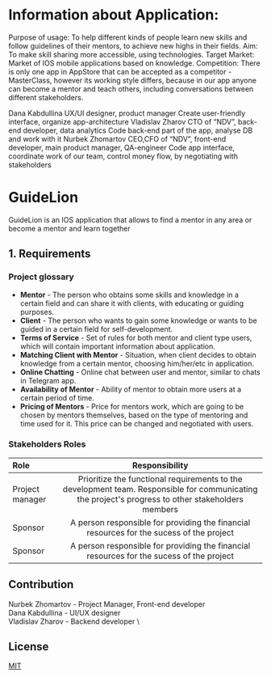 # Information about Application:
Purpose of usage: To help different kinds of people learn new skills and follow guidelines of their mentors, to achieve new highs in their fields.
Aim: To make skill sharing more accessible, using technologies.
Target Market:  Market of IOS mobile applications based on knowledge.
Competition:  There is only one app in AppStore that can be accepted as a competitor - MasterClass, however its working style differs, because in our app anyone can become a mentor and teach others, including conversations between different stakeholders. 	

Dana Kabdullina
UX/UI designer, product manager
Create user-friendly interface, organize app-architecture
Vladislav Zharov
 CTO of “NDV”, back-end developer, data analytics
Code back-end part of the app, analyse DB and work with it
Nurbek Zhomartov
CEO,CFO of “NDV”, front-end developer, main product manager, QA-engineer
Code app interface, coordinate work of our team, control money flow, by negotiating with stakeholders

# GuideLion 

GuideLion is an IOS application that allows to find a mentor in any area or become a mentor and learn together

## 1. Requirements

### Project glossary
* **Mentor** - The person who obtains some skills and knowledge in a certain field and can
share it with clients, with educating or guiding purposes.
* **Client** - The person who wants to gain some knowledge or wants to be guided in a certain
field for self-development.
* **Terms of Service** - Set of rules for both mentor and client type users, which will contain
important information about application.
* **Matching Client with Mentor** - Situation, when client decides to obtain knowledge from a
certain mentor, choosing him/her/etc in application.
* **Online Chatting** - Online chat between user and mentor, similar to chats in Telegram app.
* **Availability of Mentor** - Ability of mentor to obtain more users at a certain period of time.
* **Pricing of Mentors** - Price for mentors work, which are going to be chosen by mentors
themselves, based on the type of mentoring and time used for it. This price can be
changed and negotiated with users.

### Stakeholders Roles

| Role| Responsibility| 
| :---        |    :----:   |
| Project manager      | Prioritize the functional requirements to the development team. Responsible for communicating the project's progress to other stakeholders members | 
| Sponsor | A person responsible for providing the financial resources for the sucess of the project| 
| Sponsor | A person responsible for providing the financial resources for the sucess of the project| 


## Contribution
Nurbek Zhomartov - Project Manager, Front-end developer \
Dana Kabdullina - UI/UX designer \
Vladislav Zharov - Backend developer \

## License
[MIT](https://choosealicense.com/licenses/mit/)





